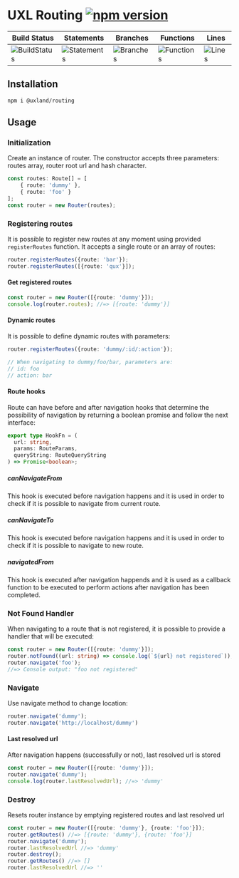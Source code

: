 # UXL Routing [![npm version](https://badge.fury.io/js/%40uxland%2Frouting.svg)](https://badge.fury.io/js/%40uxland%2Frouting)

| Build Status                                    | Statements                                    | Branches                                  | Functions                                   | Lines                               |
| ----------------------------------------------- | --------------------------------------------- | ----------------------------------------- | ------------------------------------------- | ----------------------------------- |
| ![BuildStatus](https://img.shields.io/badge/Build-Passing-brightgreen.svg "Building Status") | ![Statements](https://img.shields.io/badge/Coverage-98.95%25-brightgreen.svg "Make me better!") | ![Branches](https://img.shields.io/badge/Coverage-93.83%25-brightgreen.svg "Make me better!") | ![Functions](https://img.shields.io/badge/Coverage-97.83%25-brightgreen.svg "Make me better!") | ![Lines](https://img.shields.io/badge/Coverage-98.84%25-brightgreen.svg "Make me better!") |

## Installation

`npm i @uxland/routing`

## Usage

### Initialization

Create an instance of router. The constructor accepts three parameters: routes array, router root url and hash character.

```typescript
const routes: Route[] = [
    { route: 'dummy' }, 
    { route: 'foo' }
];
const router = new Router(routes);
```

### Registering routes
It is possible to register new routes at any moment using provided `registerRoutes` function. It accepts a single route or an array of routes:

```typescript
router.registerRoutes({route: 'bar'});
router.registerRoutes([{route: 'qux'}]);
```

#### Get registered routes
```typescript
const router = new Router([{route: 'dummy'}]);
console.log(router.routes); //=> [{route: 'dummy'}]
```

#### Dynamic routes
It is possible to define dynamic routes with parameters:

```typescript
router.registerRoutes({route: 'dummy/:id/:action'});

// When navigating to dummy/foo/bar, parameters are:
// id: foo
// action: bar
```

#### Route hooks
Route can have before and after navigation hooks that determine the possibility of navigation by returning a boolean promise and follow the next interface:

```typescript
export type HookFn = (
  url: string,
  params: RouteParams,
  queryString: RouteQueryString
) => Promise<boolean>;
```

##### canNavigateFrom
This hook is executed before navigation happens and it is used in order to check if it is possible to navigate from current route.

##### canNavigateTo
This hook is executed before navigation happens and it is used in order to check if it is possible to navigate to new route.

##### navigatedFrom
This hook is executed after navigation happends and it is used as a callback function to be executed to perform actions after navigation has been completed.

### Not Found Handler
When navigating to a route that is not registered, it is possible to provide a handler that will be executed:

```typescript
const router = new Router([{route: 'dummy'}]);
router.notFound((url: string) => console.log(`${url} not registered`));
router.navigate('foo'); 
//=> Console output: "foo not registered"
```

### Navigate
Use navigate method to change location:
```typescript
router.navigate('dummy');
router.navigate('http://localhost/dummy')
```

#### Last resolved url
After navigation happens (successfully or not), last resolved url is stored
```typescript
const router = new Router([{route: 'dummy'}]);
router.navigate('dummy');
console.log(router.lastResolvedUrl); //=> 'dummy'
```

### Destroy
Resets router instance by emptying registered routes and last resolved url

```typescript
const router = new Router([{route: 'dummy'}, {route: 'foo'}]);
router.getRoutes() //=> [{route: 'dummy'}, {route: 'foo'}]
router.navigate('dummy');
router.lastResolvedUrl //=> 'dummy'
router.destroy();
router.getRoutes() //=> []
router.lastResolvedUrl //=> ''
```